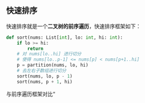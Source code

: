 ## 快速排序 
快速排序就是一个**二叉树的前序遍历**，快速排序框架如下：
```python
def sort(nums: List[int], lo: int, hi: int):
    if lo >= hi:
        return
    # 对 nums[lo..hi] 进行切分
    # 使得 nums[lo..p-1] <= nums[p] < nums[p+1..hi]
    p = partition(nums, lo, hi)
    # 去左右子数组进行切分
    sort(nums, lo, p - 1)
    sort(nums, p + 1, hi)
``` 
与前序遍历框架对比“
